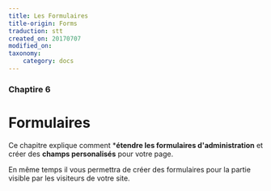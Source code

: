 ```yaml
---
title: Les Formulaires
title-origin: Forms
traduction: stt
created_on: 20170707
modified_on: 
taxonomy:
    category: docs
---
```


### Chaptire 6

# Formulaires

Ce chapitre explique comment ***étendre les formulaires d'administration** et créer des **champs personalisés** pour votre page.

En même temps il vous permettra de créer des formulaires pour la partie visible par les visiteurs de votre site.
